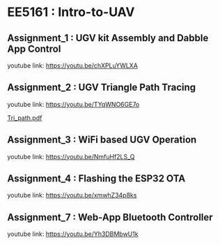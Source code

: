 # EE5161 : Intro-to-UAV 
## Assignment_1 : UGV kit Assembly and Dabble App Control

youtube link: https://youtu.be/chXPLuYWLXA

## Assignment_2 : UGV Triangle Path Tracing

youtube link: https://youtu.be/TYqWNO6GE7o

[Tri_path.pdf](https://github.com/AnishAntony11/Intro-to-UAV/files/8245386/Tri_path.pdf)

## Assignment_3 : WiFi based UGV Operation

youtube link: https://youtu.be/NmfuHf2LS_Q

## Assignment_4 : Flashing the ESP32 OTA

youtube link: https://youtu.be/xmwhZ34p8ks

## Assignment_7 : Web-App Bluetooth Controller

youtube link: https://youtu.be/Yh3DBMbwU1k
